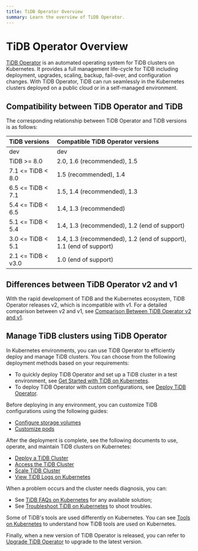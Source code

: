 ```yaml
---
title: TiDB Operator Overview
summary: Learn the overview of TiDB Operator.
---
```


# TiDB Operator Overview

[TiDB Operator](https://github.com/pingcap/tidb-operator) is an automated operating system for TiDB clusters on Kubernetes. It provides a full management life-cycle for TiDB including deployment, upgrades, scaling, backup, fail-over, and configuration changes. With TiDB Operator, TiDB can run seamlessly in the Kubernetes clusters deployed on a public cloud or in a self-managed environment.

## Compatibility between TiDB Operator and TiDB

The corresponding relationship between TiDB Operator and TiDB versions is as follows:

| TiDB versions | Compatible TiDB Operator versions |
|:---|:---|
| dev               | dev                 |
| TiDB >= 8.0       | 2.0, 1.6 (recommended), 1.5 |
| 7.1 <= TiDB < 8.0 | 1.5 (recommended), 1.4 |
| 6.5 <= TiDB < 7.1 | 1.5, 1.4 (recommended), 1.3     |
| 5.4 <= TiDB < 6.5 | 1.4, 1.3 (recommended)   |
| 5.1 <= TiDB < 5.4 | 1.4, 1.3 (recommended), 1.2 (end of support)      |
| 3.0 <= TiDB < 5.1 | 1.4, 1.3 (recommended), 1.2 (end of support), 1.1 (end of support) |
| 2.1 <= TiDB < v3.0| 1.0 (end of support)       |

## Differences between TiDB Operator v2 and v1

With the rapid development of TiDB and the Kubernetes ecosystem, TiDB Operator releases v2, which is incompatible with v1. For a detailed comparison between v2 and v1, see [Comparison Between TiDB Operator v2 and v1](tidb-operator-v2-vs-v1.md).

## Manage TiDB clusters using TiDB Operator

In Kubernetes environments, you can use TiDB Operator to efficiently deploy and manage TiDB clusters. You can choose from the following deployment methods based on your requirements:

- To quickly deploy TiDB Operator and set up a TiDB cluster in a test environment, see [Get Started with TiDB on Kubernetes](get-started.md).
- To deploy TiDB Operator with custom configurations, see [Deploy TiDB Operator](deploy-tidb-operator.md).

Before deploying in any environment, you can customize TiDB configurations using the following guides:

+ [Configure storage volumes](configure-volume.md)
+ [Customize pods](overlay.md)

After the deployment is complete, see the following documents to use, operate, and maintain TiDB clusters on Kubernetes:

+ [Deploy a TiDB Cluster](deploy-tidb-cluster.md)
+ [Access the TiDB Cluster](access-tidb.md)
+ [Scale TiDB Cluster](scale-a-tidb-cluster.md)
+ [View TiDB Logs on Kubernetes](view-logs.md)

When a problem occurs and the cluster needs diagnosis, you can:

+ See [TiDB FAQs on Kubernetes](faq.md) for any available solution;
+ See [Troubleshoot TiDB on Kubernetes](tips.md) to shoot troubles.

Some of TiDB's tools are used differently on Kubernetes. You can see [Tools on Kubernetes](tidb-toolkit.md) to understand how TiDB tools are used on Kubernetes.

Finally, when a new version of TiDB Operator is released, you can refer to [Upgrade TiDB Operator](upgrade-tidb-operator.md) to upgrade to the latest version.
